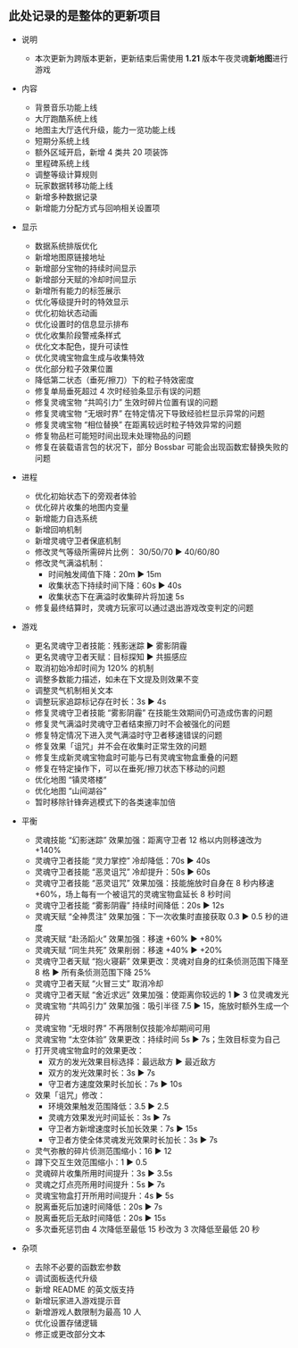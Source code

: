## 此处记录的是整体的更新项目
- 说明
    - 本次更新为跨版本更新，更新结束后需使用 **1.21** 版本午夜灵魂**新地图**进行游戏

- 内容
    - 背景音乐功能上线
    - 大厅跑酷系统上线
    - 地图主大厅迭代升级，能力一览功能上线
    - 短期分系统上线
    - 额外区域开启，新增 4 类共 20 项装饰
    - 里程碑系统上线
    - 调整等级计算规则
    - 玩家数据转移功能上线
    - 新增多种数据记录
    - 新增能力分配方式与回响相关设置项

- 显示
    - 数据系统排版优化
    - 新增地图原链接地址
    - 新增部分宝物的持续时间显示
    - 新增部分天赋的冷却时间显示
    - 新增所有能力的标签展示
    - 优化等级提升时的特效显示
    - 优化初始状态动画
    - 优化设置时的信息显示排布
    - 优化收集阶段警戒条样式
    - 优化文本配色，提升可读性
    - 优化灵魂宝物盒生成与收集特效
    - 优化部分粒子效果位置
    - 降低第二状态（垂死/擦刀）下的粒子特效密度
    - 修复单局垂死超过 4 次时经验条显示有误的问题
    - 修复灵魂宝物 “共鸣引力” 生效时碎片位置有误的问题
    - 修复灵魂宝物 “无垠时界” 在特定情况下导致经验栏显示异常的问题
    - 修复灵魂宝物 “相位替换” 在距离较远时粒子特效异常的问题
    - 修复物品栏可能短时间出现未处理物品的问题
    - 修复在装载语言包的状况下，部分 Bossbar 可能会出现函数宏替换失败的问题

- 进程
    - 优化初始状态下的旁观者体验
    - 优化碎片收集的地图内变量
    - 新增能力自选系统
    - 新增回响机制
    - 新增灵魂守卫者保底机制
    - 修改灵气等级所需碎片比例： 30/50/70 ▶ 40/60/80
    - 修改灵气满溢机制：
        - 时间触发阈值下降：20m ▶ 15m
        - 收集状态下持续时间下降：60s ▶ 40s
        - 收集状态下在满溢时收集碎片将加速 5s
    - 修复最终结算时，灵魂方玩家可以通过退出游戏改变判定的问题

- 游戏
    - 更名灵魂守卫者技能：残影迷踪 ▶ 雾影阴霾
    - 更名灵魂守卫者天赋：目标探知 ▶ 共振感应
    - 取消初始冷却时间为 120% 的机制
    - 调整多数能力描述，如未在下文提及则效果不变
    - 调整灵气机制相关文本
    - 调整玩家追踪标记存在时长：3s ▶ 4s
    - 修复灵魂守卫者技能 “雾影阴霾” 在技能生效期间仍可造成伤害的问题
    - 修复灵气满溢时灵魂守卫者结束擦刀时不会被强化的问题
    - 修复特定情况下进入灵气满溢时守卫者移速错误的问题
    - 修复效果「诅咒」并不会在收集时正常生效的问题
    - 修复生成新灵魂宝物盒时可能与已有灵魂宝物盒重叠的问题
    - 修复在特定操作下，可以在垂死/擦刀状态下移动的问题
    - 优化地图 “镇灵塔楼”
    - 优化地图 “山间湖谷”
    - 暂时移除针锋奔逃模式下的各类速率加倍

- 平衡
    - 灵魂技能 “幻影迷踪” 效果加强：距离守卫者 12 格以内则移速改为 +140%
    - 灵魂守卫者技能 “灵力掌控” 冷却降低：70s ▶ 40s
    - 灵魂守卫者技能 “恶灵诅咒” 冷却提升：50s ▶ 60s
    - 灵魂守卫者技能 “恶灵诅咒” 效果加强：技能施放时自身在 8 秒内移速 +60%，场上每有一个被诅咒的灵魂宝物盒延长 8 秒时间
    - 灵魂守卫者技能 “雾影阴霾” 持续时间降低：20s ▶ 12s
    - 灵魂天赋 “全神贯注” 效果加强：下一次收集时直接获取 0.3 ▶ 0.5 秒的进度
    - 灵魂天赋 “赴汤蹈火” 效果加强：移速 +60% ▶ +80%
    - 灵魂天赋 “同生共死” 效果削弱：移速 +40% ▶ +20%
    - 灵魂守卫者天赋 “抱火寝薪” 效果更改：灵魂对自身的红条侦测范围下降至 8 格 ▶ 所有条侦测范围下降 25%
    - 灵魂守卫者天赋 “火冒三丈” 取消冷却
    - 灵魂守卫者天赋 “舍近求远” 效果加强：使距离你较远的 1 ▶ 3 位灵魂发光
    - 灵魂宝物 “共鸣引力” 效果加强：吸引半径 7.5 ▶ 15，施放时额外生成一个碎片
    - 灵魂宝物 “无垠时界” 不再限制仅技能冷却期间可用
    - 灵魂宝物 “太空体验” 效果更改：持续时间 5s ▶ 7s；生效目标变为自己
    - 打开灵魂宝物盒时的效果更改：
        - 双方的发光效果目标选择：最远敌方 ▶ 最近敌方
        - 双方的发光效果时长：3s ▶ 7s
        - 守卫者方速度效果时长加长：7s ▶ 10s
    - 效果「诅咒」修改：
        - 环境效果触发范围降低：3.5 ▶ 2.5
        - 灵魂方效果发光时间延长：3s ▶ 7s
        - 守卫者方新增速度时长加长效果：7s ▶ 15s
        - 守卫者方使全体灵魂发光效果时长加长：3s ▶ 7s
    - 灵气弥散的碎片侦测范围缩小：16 ▶ 12
    - 蹲下交互生效范围缩小：1 ▶ 0.5
    - 灵魂碎片收集所用时间提升：3s ▶ 3.5s
    - 灵魂之灯点亮所用时间提升：5s ▶ 7s
    - 灵魂宝物盒打开所用时间提升：4s ▶ 5s
    - 脱离垂死后加速时间降低：20s ▶ 7s
    - 脱离垂死后无敌时间降低：20s ▶ 15s
    - 多次垂死惩罚由 4 次降低至最低 15 秒改为 3 次降低至最低 20 秒

- 杂项
    - 去除不必要的函数宏参数
    - 调试面板迭代升级
    - 新增 README 的英文版支持
    - 新增玩家进入游戏提示音
    - 新增游戏人数限制为最高 10 人
    - 优化设置存储逻辑
    - 修正或更改部分文本